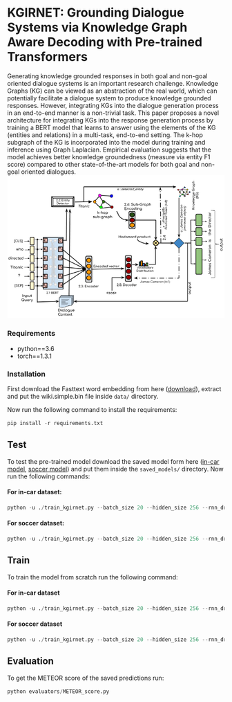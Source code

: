 # KGIRNET: Grounding Dialogue Systems via Knowledge Graph Aware Decoding with Pre-trained Transformers
Generating knowledge grounded responses in both goal and non-goal oriented dialogue systems is an important research challenge. Knowledge Graphs (KG) can be viewed as an abstraction of the real world, which can potentially facilitate a dialogue system to produce knowledge grounded responses. However, integrating KGs into the dialogue generation process in an end-to-end manner is a non-trivial task. This paper proposes a novel architecture for integrating KGs into the response generation process by training a BERT model that learns to answer using the elements of the KG (entities and relations) in a multi-task, end-to-end setting. The k-hop subgraph of the KG is incorporated into the model during training and inference using Graph Laplacian. Empirical evaluation suggests that the model achieves better knowledge groundedness (measure via entity F1 score) compared to other state-of-the-art models for both goal and non-goal oriented dialogues.
![](https://github.com/DeepInEvil/kgirnet/blob/main/model_diagram.png)

### Requirements
* python==3.6
* torch==1.3.1


### Installation
First download the Fasttext word embedding from here ([download](https://dl.fbaipublicfiles.com/fasttext/vectors-wiki/wiki.simple.zip)), extract and put the wiki.simple.bin file inside ```data/``` directory.


Now run the following command to install the requirements:
```python
pip install -r requirements.txt
```
## Test
To test the pre-trained model download the saved model form here ([in-car model](https://gofile.io/d/2v3Kyo), [soccer model](https://gofile.io/d/ZqoNwM)) and put them inside the ```saved_models/``` directory. Now run the following commands:
#### For in-car dataset:
```python
python -u ./train_kgirnet.py --batch_size 20 --hidden_size 256 --rnn_dropout 0.2 --dropout 0.3 --decoder_lr 10 --epochs 10 --teacher_forcing 10 --resp_len 20 --lr 0.0001 --use_bert 1 --dataset incar --evaluate 1
```
#### For soccer dataset:
```python
python -u ./train_kgirnet.py --batch_size 20 --hidden_size 256 --rnn_dropout 0.2 --dropout 0.3 --decoder_lr 10 --epochs 10 --teacher_forcing 10 --resp_len 20 --lr 0.0001 --use_bert 1 --dataset soccer --evaluate 1
```

## Train
To train the model from scratch run the following command:
#### For in-car dataset
```python
python -u ./train_kgirnet.py --batch_size 20 --hidden_size 256 --rnn_dropout 0.2 --dropout 0.3 --decoder_lr 10 --epochs 10 --teacher_forcing 10 --resp_len 20 --lr 0.0001 --use_bert 1 --dataset incar
```
#### For soccer dataset
```python
python -u ./train_kgirnet.py --batch_size 20 --hidden_size 256 --rnn_dropout 0.2 --dropout 0.3 --decoder_lr 10 --epochs 10 --teacher_forcing 10 --resp_len 20 --lr 0.0001 --use_bert 1 --dataset soccer
```

## Evaluation
To get the METEOR score of the saved predictions run:
```python
python evaluators/METEOR_score.py
```
